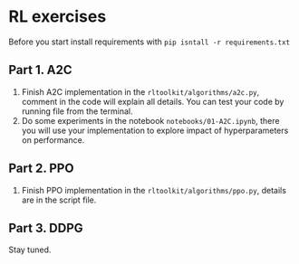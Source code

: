 # RL exercises

Before you start install requirements with `pip isntall -r requirements.txt`

## Part 1. A2C
1. Finish A2C implementation in the `rltoolkit/algorithms/a2c.py`, comment in the code will explain all details. You can test your code by running file from the terminal.
2. Do some experiments in the notebook `notebooks/01-A2C.ipynb`, there you will use your implementation to explore impact of hyperparameters on performance.

## Part 2. PPO
1. Finish PPO implementation in the `rltoolkit/algorithms/ppo.py`, details are in the script file. 

## Part 3. DDPG
Stay tuned.
